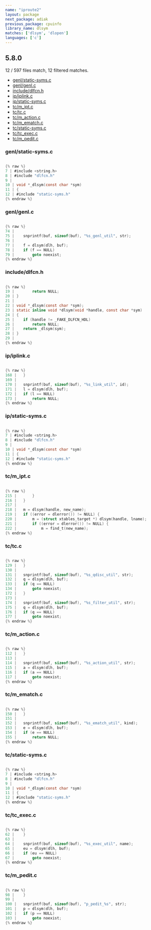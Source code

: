 ```yaml
---
name: "iproute2"
layout: package
next_package: adiak
previous_package: cpuinfo
library_name: dlsym
matches: ['dlsym', 'dlopen']
languages: ['c']
---
```

## 5.8.0
12 / 597 files match, 12 filtered matches.

 - [genl/static-syms.c](#genlstatic-symsc)
 - [genl/genl.c](#genlgenlc)
 - [include/dlfcn.h](#includedlfcnh)
 - [ip/iplink.c](#ipiplinkc)
 - [ip/static-syms.c](#ipstatic-symsc)
 - [tc/m_ipt.c](#tcm_iptc)
 - [tc/tc.c](#tctcc)
 - [tc/m_action.c](#tcm_actionc)
 - [tc/m_ematch.c](#tcm_ematchc)
 - [tc/static-syms.c](#tcstatic-symsc)
 - [tc/tc_exec.c](#tctc_execc)
 - [tc/m_pedit.c](#tcm_peditc)

### genl/static-syms.c

```c

{% raw %}
7 | #include <string.h>
8 | #include "dlfcn.h"
9 | 
10 | void *_dlsym(const char *sym)
11 | {
12 | #include "static-syms.h"
{% endraw %}

```
### genl/genl.c

```c

{% raw %}
74 | 
75 | 	snprintf(buf, sizeof(buf), "%s_genl_util", str);
76 | 
77 | 	f = dlsym(dlh, buf);
78 | 	if (f == NULL)
79 | 		goto noexist;
{% endraw %}

```
### include/dlfcn.h

```c

{% raw %}
19 | 		return NULL;
20 | }
21 | 
22 | void *_dlsym(const char *sym);
23 | static inline void *dlsym(void *handle, const char *sym)
24 | {
25 | 	if (handle != _FAKE_DLFCN_HDL)
26 | 		return NULL;
27 | 	return _dlsym(sym);
28 | }
29 | 
{% endraw %}

```
### ip/iplink.c

```c

{% raw %}
168 | 	}
169 | 
170 | 	snprintf(buf, sizeof(buf), "%s_link_util", id);
171 | 	l = dlsym(dlh, buf);
172 | 	if (l == NULL)
173 | 		return NULL;
{% endraw %}

```
### ip/static-syms.c

```c

{% raw %}
7 | #include <string.h>
8 | #include "dlfcn.h"
9 | 
10 | void *_dlsym(const char *sym)
11 | {
12 | #include "static-syms.h"
{% endraw %}

```
### tc/m_ipt.c

```c

{% raw %}
215 | 		}
216 | 	}
217 | 
218 | 	m = dlsym(handle, new_name);
219 | 	if ((error = dlerror()) != NULL) {
220 | 		m = (struct xtables_target *) dlsym(handle, lname);
221 | 		if ((error = dlerror()) != NULL) {
222 | 			m = find_t(new_name);
{% endraw %}

```
### tc/tc.c

```c

{% raw %}
129 | 	}
130 | 
131 | 	snprintf(buf, sizeof(buf), "%s_qdisc_util", str);
132 | 	q = dlsym(dlh, buf);
133 | 	if (q == NULL)
134 | 		goto noexist;
172 | 	}
173 | 
174 | 	snprintf(buf, sizeof(buf), "%s_filter_util", str);
175 | 	q = dlsym(dlh, buf);
176 | 	if (q == NULL)
177 | 		goto noexist;
{% endraw %}

```
### tc/m_action.c

```c

{% raw %}
112 | 	}
113 | 
114 | 	snprintf(buf, sizeof(buf), "%s_action_util", str);
115 | 	a = dlsym(dlh, buf);
116 | 	if (a == NULL)
117 | 		goto noexist;
{% endraw %}

```
### tc/m_ematch.c

```c

{% raw %}
150 | 	}
151 | 
152 | 	snprintf(buf, sizeof(buf), "%s_ematch_util", kind);
153 | 	e = dlsym(dlh, buf);
154 | 	if (e == NULL)
155 | 		return NULL;
{% endraw %}

```
### tc/static-syms.c

```c

{% raw %}
7 | #include <string.h>
8 | #include "dlfcn.h"
9 | 
10 | void *_dlsym(const char *sym)
11 | {
12 | #include "static-syms.h"
{% endraw %}

```
### tc/tc_exec.c

```c

{% raw %}
62 | 	}
63 | 
64 | 	snprintf(buf, sizeof(buf), "%s_exec_util", name);
65 | 	eu = dlsym(dlh, buf);
66 | 	if (eu == NULL)
67 | 		goto noexist;
{% endraw %}

```
### tc/m_pedit.c

```c

{% raw %}
98 | 	}
99 | 
100 | 	snprintf(buf, sizeof(buf), "p_pedit_%s", str);
101 | 	p = dlsym(dlh, buf);
102 | 	if (p == NULL)
103 | 		goto noexist;
{% endraw %}

```
